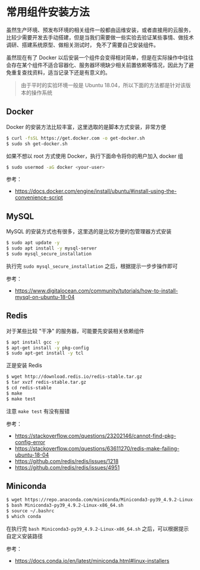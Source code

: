 # 常用组件安装方法

虽然生产环境、预发布环境的相关组件一般都由运维安装，或者直接用的云服务，比较少需要开发去手动搭建，但是当我们需要做一些实验去验证某些事情、做技术调研、搭建系统原型、做相关测试时，
免不了需要自己安装组件。

虽然现在有了 Docker 以后安装一个组件会变得相对简单，但是在实际操作中往往会存在某个组件不适合容器化、服务器环境缺少相关前置依赖等情况，因此为了避免重复查找资料，适当记录下还是有意义的。

> 由于平时的实验环境一般是 Ubuntu 18.04，所以下面的方法都是针对该版本的操作系统

## Docker

Docker 的安装方法比较丰富，这里选取的是脚本方式安装，非常方便

```bash
$ curl -fsSL https://get.docker.com -o get-docker.sh
$ sudo sh get-docker.sh
```

如果不想以 root 方式使用 Docker，执行下面命令将你的用户加入 docker 组

```bash
$ sudo usermod -aG docker <your-user>
```

参考：

- https://docs.docker.com/engine/install/ubuntu/#install-using-the-convenience-script

## MySQL

MySQL 的安装方式也有很多，这里选的是比较方便的包管理器方式安装

```bash
$ sudo apt update -y
$ sudo apt install -y mysql-server
$ sudo mysql_secure_installation
```

执行完 `sudo mysql_secure_installation` 之后，根据提示一步步操作即可

参考：

- https://www.digitalocean.com/community/tutorials/how-to-install-mysql-on-ubuntu-18-04

## Redis

对于某些比较 "干净" 的服务器，可能要先安装相关依赖组件

```bash
$ apt install gcc -y
$ apt-get install -y pkg-config
$ sudo apt-get install -y tcl
```

正是安装 Redis

```bash
$ wget http://download.redis.io/redis-stable.tar.gz
$ tar xvzf redis-stable.tar.gz
$ cd redis-stable
$ make
$ make test
```

注意 `make test` 有没有报错

参考：

- https://stackoverflow.com/questions/23202146/cannot-find-pkg-config-error
- https://stackoverflow.com/questions/63611270/redis-make-failing-ubuntu-18-04
- https://github.com/redis/redis/issues/1218
- https://github.com/redis/redis/issues/4951

## Miniconda

```bash
$ wget https://repo.anaconda.com/miniconda/Miniconda3-py39_4.9.2-Linux-x86_64.sh
$ bash Miniconda3-py39_4.9.2-Linux-x86_64.sh
$ source ~/.bashrc
$ which conda
```

在执行完 `bash Miniconda3-py39_4.9.2-Linux-x86_64.sh` 之后，可以根据提示自定义安装路径

参考：

- https://docs.conda.io/en/latest/miniconda.html#linux-installers
